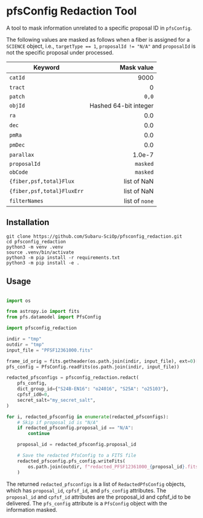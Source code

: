 # pfsConfig Redaction Tool

A tool to mask information unrelated to a specific proposal ID in `pfsConfig`.

The following values are masked as follows when a fiber is assigned for a `SCIENCE` object, i.e., `targetType == 1`, `proposalId != "N/A"` and `proposalId` is not the specific proposal under processed.

| Keyword                    |            Mask value |
|----------------------------|----------------------:|
| `catId`                    |                  9000 |
| `tract`                    |                     0 |
| `patch`                    |                 `0,0` |
| `objId`                    | Hashed 64-bit integer |
| `ra`                       |                   0.0 |
| `dec`                      |                   0.0 |
| `pmRa`                     |                   0.0 |
| `pmDec`                    |                   0.0 |
| `parallax`                 |                1.0e-7 |
| `proposalId`               |              `masked` |
| `obCode`                   |              `masked` |
| `{fiber,psf,total}Flux`    |           list of NaN |
| `{fiber,psf,total}FluxErr` |           list of NaN |
| `filterNames`              |        list of `none` |

## Installation

```console
git clone https://github.com/Subaru-SciOp/pfsconfig_redaction.git
cd pfsconfig_redaction
python3 -m venv .venv
source .venv/bin/activate
python3 -m pip install -r requirements.txt
python3 -m pip install -e .
```

## Usage

```python

import os

from astropy.io import fits
from pfs.datamodel import PfsConfig

import pfsconfig_redaction

indir = "tmp"
outdir = "tmp"
input_file = "PFSF12361000.fits"

frame_id_orig = fits.getheader(os.path.join(indir, input_file), ext=0)["FRAMEID"]
pfs_config = PfsConfig.readFits(os.path.join(indir, input_file))

redacted_pfsconfigs = pfsconfig_redaction.redact(
    pfs_config,
    dict_group_id={"S24B-EN16": "o24016", "S25A": "o25103"},
    cpfsf_id0=0,
    secret_salt="my_secret_salt",
)

for i, redacted_pfsconfig in enumerate(redacted_pfsconfigs):
    # Skip if proposal_id is "N/A"
    if redacted_pfsconfig.proposal_id == "N/A":
        continue

    proposal_id = redacted_pfsconfig.proposal_id

    # Save the redacted PfsConfig to a FITS file
    redacted_pfsconfig.pfs_config.writeFits(
        os.path.join(outdir, f"redacted_PFSF12361000_{proposal_id}.fits")
    )
```

The returned `redacted_pfsconfigs` is a list of `RedactedPfsConfig` objects, which has `proposal_id`, `cpfsf_id`, and `pfs_config` attributes. The `proposal_id` and `cpfsf_id` attributes are the proposal_id and cpfsf_id to be delivered. The `pfs_config` attribute is a `PfsConfig` object with the information masked.
